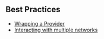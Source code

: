 ## Best Practices

- [Wrapping a Provider](wrapping-a-provider.md)
- [Interacting with multiple networks](interacting-with-multiple-networks.md)
